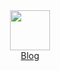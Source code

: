### 

<p align="center"> 
  <br />
  <img src="https://starbounder.org/mediawiki/images/3/3e/Bunny.gif" width=64 height=64 />
  <br />
  <a href="https://andw.xyz"> 
    Blog
  </a>
</p> 
